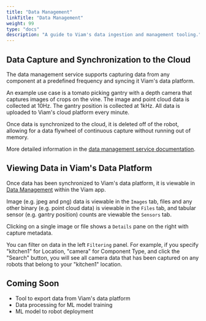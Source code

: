 ```yaml
---
title: "Data Management"
linkTitle: "Data Management"
weight: 99
type: "docs"
description: "A guide to Viam's data ingestion and management tooling."
---
```

## Data Capture and Synchronization to the Cloud
The data management service supports capturing data from any component at a predefined frequency and syncing it Viam's data platform.

An example use case is a tomato picking gantry with a depth camera that captures images of crops on the vine.
The image and point cloud data is collected at 10Hz.
The gantry position is collected at 1kHz.
All data is uploaded to Viam's cloud platform every minute.

Once data is synchronized to the cloud, it is deleted off of the robot, allowing for a data flywheel of continuous capture without running out of memory.

More detailed information in the [data management service documentation](../../services/data-management).

## Viewing Data in Viam's Data Platform

Once data has been synchronized to Viam's data platform, it is viewable in [Data Management](https://app.viam.com/data) within the Viam app.

Image (e.g. jpeg and png) data is viewable in the `Images` tab, files and any other binary (e.g. point cloud data) is viewable in the `Files` tab, and tabular sensor (e.g. gantry position) counts are viewable the `Sensors` tab.

Clicking on a single image or file shows a `Details` pane on the right with capture metadata.

You can filter on data in the left `Filtering` panel.
For example, if you specify "kitchen1" for Location, "camera" for Component Type, and click the "Search" button, you will see all camera data that has been captured on any robots that belong to your "kitchen1" location.

## Coming Soon
- Tool to export data from Viam's data platform
- Data processing for ML model training
- ML model to robot deployment
